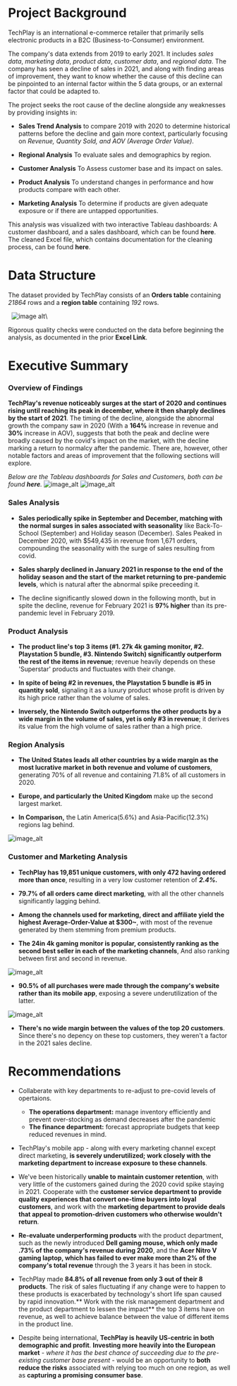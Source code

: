 # Project Background
TechPlay is an international e-commerce retailer that primarily sells electronic products in a B2C (Business-to-Consumer) environment.

The company's data extends from 2019 to early 2021. It includes _sales data_, _marketing data_, _product data_, _customer data_, and _regional data_.
The company has seen a decline of sales in 2021, and along with finding areas of improvement, they want to know whether the cause of this decline can be pinpointed to an internal factor within the 5 data groups, or an external factor that could be adapted to.




The project seeks the root cause of the decline alongside any weaknesses by providing insights in:
+ **Sales Trend Analysis** to compare 2019 with 2020 to determine historical patterns before the decline and gain more context, particularly focusing on _Revenue, Quantity Sold, and AOV (Average Order Value)_.
  
+ **Regional Analysis** To evaluate sales and demographics by region.
  
+ **Customer Analysis** To Assess customer base and its impact on sales.
  
+ **Product Analysis** To understand changes in performance and how products compare with each other.

+ **Marketing Analysis** To determine if products are given adequate exposure or if there are untapped opportunities.


This analysis was visualized with two interactive Tableau dashboards: A customer dashboard, and a sales dashboard, which can be found **here**.\
The cleaned Excel file, which contains documentation for the cleaning process, can be found **here**.


# Data Structure
The dataset provided by TechPlay consists of an **Orders table** containing _21864_ rows and a **region table** containing _192_ rows.

‎ 
‎ 
![image alt](https://github.com/tamerwe/project/blob/main/dataStructure.png?raw=true)\

Rigorous quality checks were conducted on the data before beginning the analysis, as documented in the prior **Excel Link**.

# Executive Summary
### Overview of Findings
**TechPlay's revenue noticeably surges at the start of 2020 and continues rising until reaching its peak in december, where it then sharply declines by the start of 2021**. The timing of the decline, alongside the abnormal growth the company saw in 2020 (With a **164%** increase in revenue and **30%** increase in AOV), suggests that both the peak and decline were broadly caused by the covid's impact on the market, with the decline marking a return to normalcy after the pandemic. There are, however, other notable factors and areas of improvement that the following sections will explore.

_Below are the Tableau dashboards for Sales and Customers, both can be found **here**._
![image_alt](https://github.com/tamerwe/project/blob/main/SalesDashboard.png?raw=true)
![image_alt](https://github.com/tamerwe/project/blob/main/CustomerDashboard.png?raw=true)

### Sales Analysis
+ **Sales periodically spike in September and December, matching with the normal surges in sales associated with seasonality** like Back-To-School (September) and Holiday season (December). Sales Peaked in December 2020, with $549,435 in revenue from 1,671 orders, compounding the seasonality with the surge of sales resulting from covid.
  
+ **Sales sharply declined in January 2021 in response to the end of the holiday season and the start of the market returning to pre-pandemic levels**, which is natural after the abnormal spike preceeding it.
  
+ The decline significantly slowed down in the following month, but in spite the decline, revenue for February 2021 is **97% higher** than its pre-pandemic level in February 2019.
### Product Analysis
+ **The product line's top 3 items (#1. 27k 4k gaming monitor, #2. Playstation 5 bundle, #3. Nintendo Switch) significantly outperform the rest of the items in revenue**; revenue heavily depends on these 'Superstar' products and fluctuates with their change.
  
+ **In spite of being #2 in revenues, the Playstation 5 bundle is #5 in quantity sold**, signaling it as a luxury product whose profit is driven by its high price rather than the volume of sales.
  
+ **Inversely, the Nintendo Switch outperforms the other products by a wide margin in the volume of sales, yet is only #3 in revenue**; it derives its value from the high volume of sales rather than a high price.
  
### Region Analysis
+ **The United States leads all other countries by a wide margin as the most lucrative market in both revenue and volume of customers**, generating 70% of all revenue and containing 71.8% of all customers in 2020.
  
+ **Europe, and particularly the United Kingdom** make up the second largest market.
  
+ **In Comparison,** the Latin America(5.6%) and Asia-Pacific(12.3%) regions lag behind.
  
![image_alt](https://github.com/tamerwe/project/blob/main/RegionSales.png?raw=true)
### Customer and Marketing Analysis
+ **TechPlay has 19,851 unique customers, with only 472 having ordered more than once**, resulting in a very low customer retention of _**2.4%.**_
  
+ **79.7% of all orders came direct marketing**, with all the other channels significantly lagging behind.
  
+ **Among the channels used for marketing, direct and affiliate yield the highest Average-Order-Value at $300~**, with most of the revenue generated by them stemming from premium products.
  
+ **The 24in 4k gaming monitor is popular, consistently ranking as the second best seller in each of the marketing channels**, And also ranking between first and second in revenue.
  
![image_alt](https://github.com/tamerwe/project/blob/main/top3.png?raw=true)

+ **90.5% of all purchases were made through the company's website rather than its mobile app**, exposing a severe underutilization of the latter.
  
![image_alt](https://github.com/tamerwe/project/blob/main/PurchasePlatform.png?raw=true)
+ **There's no wide margin between the values of the top 20 customers**. Since there's no depency on these top customers, they weren't a factor in the 2021 sales decline.

# Recommendations
+ Collaberate with key departments to re-adjust to pre-covid levels of opertaions.
  - **The operations department:** manage inventory efficiently and prevent over-stocking as demand decreases after the pandemic
  - **The finance department:** forecast appropriate budgets that keep reduced revenues in mind.
    
+ TechPlay's mobile app - along with every marketing channel except direct marketing, **is severely underutilized; work closely with the marketing department to increase exposure to these channels**.
  
+ We've been historically **unable to maintain customer retention**, with very little of the customers gained during the 2020 covid spike staying in 2021. Cooperate with the **customer service department to provide quality experiences that convert one-time buyers into loyal customers**, and work with the **marketing department to provide deals that appeal to promotion-driven customers who otherwise wouldn't return**.
+ **Re-evaluate underperforming products** with the product department, such as the newly introduced **Dell gaming mouse, which only made .73% of the company's revenue during 2020**, and the **Acer Nitro V gaming laptop, which has failed to ever make more than 2% of the company's total revenue** through the 3 years it has been in stock.
  
+ TechPlay made **84.8% of all revenue from only 3 out of their 8 products**. The risk of sales fluctuating if any change were to happen to these products is exacerbated by technology's short life span caused by rapid innovation.** Work with the risk management department and the product department to lessen the impact** the top 3 items have on revenue, as well to achieve balance between the value of different items in the product line.
  
+ Despite being international, **TechPlay is heavily US-centric in both demographic and profit**. **Investing more heavily into the European market** _- where it has the best chance of succeeding due to the pre-existing customer base present -_ would be an opportunity to **both reduce the risks** associated with relying too much on one region, as well as **capturing a promising consumer base**.

